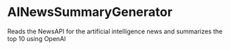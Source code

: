 # AINewsSummaryGenerator
Reads the NewsAPI for the artificial intelligence news and summarizes the top 10 using OpenAI
